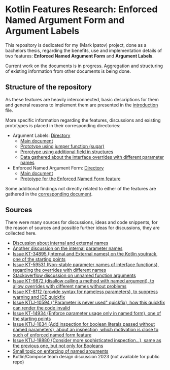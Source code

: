 # Kotlin Features Research: Enforced Named Argument Form and Argument Labels

This repository is dedicated for my (Mark Ipatov) project, done as a bachelors thesis, regarding the benefits, use and implementation details of two features: **Enforced Named Argument Form** and **Argument Labels**.

Current work on the documents is in progress. Aggregation and structuring of existing information from other documents is being done.

## Structure of the repository

As these features are heavily interconnected, basic descriptions for them and general reasons to implement them are presented in the [introduction](introduction.md) file.

More specific information regarding the features, discussions and existing prototypes is placed in their corresponding directories:

* Argument Labels: [Directory](ArgumentLabels/)
    * [Main document](ArgumentLabels/main.md)
    * [Prototype using jumper function (sugar)](https://github.com/MarkTheHopeful/kotlin/tree/argument-label-proto)
    * [Prorotype using additional field in structures](https://github.com/MarkTheHopeful/kotlin/tree/argument-label-proto-2)
    * [Data gathered about the interface overrides with different parameter names](argument-names-override.md)
* Enforced Named Argument Form: [Directory](EnforcedNamedForm/)
    * [Main document](EnforcedNamedForm/main.md)
    * [Prototype for the Enforced Named Form feature](https://github.com/MarkTheHopeful/kotlin/tree/enforced-named-proto)

Some additional findings not directly related to either of the features are gathered in the [corresponding document](additional-findings.md).

## Sources
There were many sources for discussions, ideas and code snippents, for the reason of sources and possible further ideas for discussions, they are collected here.

* [Discussion about internal and external names](https://discuss.kotlinlang.org/t/kotlin-internal-and-external-parameter-name-propose/7906)
* [Another discussion on the internal parameter names](https://discuss.kotlinlang.org/t/internal-function-parameter-name/17634)
* [Issue KT-34895 (Internal and External names) on the Kotlin youtrack, one of the starting points](https://youtrack.jetbrains.com/issue/KT-34895/Internal-and-external-name-for-a-parameter-aka-Argument-Label)
* [Issue KT-59531 (Non-stable parameter names of interface functions), regarding the overrides with different names](https://youtrack.jetbrains.com/issue/KT-59531/Add-a-way-to-make-parameter-names-of-interface-functions-non-stable)
* [Stackoverflow discussion on unnamed function arguments](https://stackoverflow.com/questions/50672203/kotlin-explicitly-unnamed-function-arguments)
* [Issue KT-9872 (disallow calling a method with named argument), to allow overrides with different names without problems](https://youtrack.jetbrains.com/issue/KT-9872/Disallow-calling-a-method-with-named-argument)
* [Issue KT-8112 (provide syntax for nameless parameters), to suppress warning and IDE quickfix](https://youtrack.jetbrains.com/issue/KT-8112/Provide-syntax-for-nameless-parameters)
* [Issue KTIJ-10594 ("Parameter is never used" quickfix), how this quickfix can render the code invalid](https://youtrack.jetbrains.com/issue/KTIJ-10594)
* [Issue KT-14934 (Enforce parameter usage only in named form), one of the starting points](https://youtrack.jetbrains.com/issue/KT-14934/Enforce-parameter-usage-only-in-named-form)
* [Issue KTIJ-1634 (Add inspection for boolean literals passed without named parameters), about an inspection, which motivation is close to such of enforced named form feature](https://youtrack.jetbrains.com/issue/KTIJ-1634)
* [Issue KTIJ-18880 (Consider more sophisticated inspection...), same as the previous one, but not only for Booleans](https://youtrack.jetbrains.com/issue/KTIJ-18880/Consider-more-sophisticated-inspection-for-same-looking-arguments-without-corresponding-parameter-names)
* [Small topic on enforcing of named arguments](https://discuss.kotlinlang.org/t/add-annotation-or-other-mechanism-to-force-named-arguments-for-method/15636)
* Kotlin/Compose team design discussion 2023 (not available for public repo)
